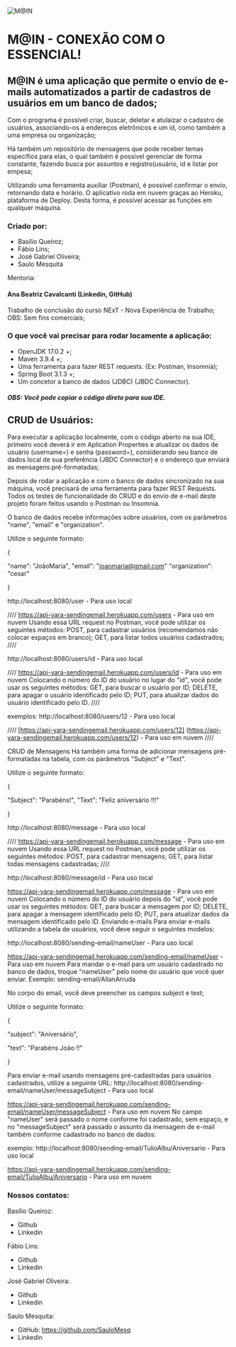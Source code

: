 
![M@IN](https://github.com/SauloMesq/Tentativa-Imagens/assets/136653514/0b380a0f-674a-40ed-97be-022c73c907fb)

<h1>M@IN - CONEXÃO COM O ESSENCIAL!</h1> 
<h2>M@IN é uma aplicação que permite o envio de e-mails automatizados a partir de cadastros de usuários em um banco de dados;</h2>


Com o programa é possível criar, buscar, deletar e atulaizar o cadastro de usuários, associando-os a endereços eletrônicos e um id, como também a uma empresa ou organização;

Há também um repositório de mensagens que pode receber temas específios para elas, o qual também é possível gerenciar de forma constante, fazendo busca por assuntos e registro(usuário, id e listar por empesa;

Utilizando uma ferramenta auxiliar (Postman), é possível confirmar o envio, retornando data e horário. O aplicativo roda em nuvem graças ao Heroku, plataforma de Deploy. Desta forma, é possível acessar as funções em qualquer máquina.


### Criado por:
- Basílio Queiroz;
- Fábio Lins;
- José Gabriel Oliveira;
- Saulo Mesquita


Mentoria:
#### Ana Beatriz Cavalcanti (Linkedin, GitHub)


Trabalho de conclusão do curso NExT - Nova Experiência de Trabalho; 
OBS: Sem fins comerciais;


### O que você vai precisar para rodar locamente a aplicação:
- OpenJDK 17.0.2 +;
- Maven 3.9.4 +;
- Uma ferramenta para fazer REST requests. (Ex: Postman, Insomnia);
- Spring Boot 3.1.3 +;
- Um concetor a banco de dados (JDBC) (JBDC Connector).
  
##### OBS: Você pode copiar o código direto para sua IDE.


## CRUD de Usuários:
Para executar a aplicação localmente, com o código aberto na sua IDE, primeiro você deverá ir em Aplication Properties e atualizar os dados de usuário (username=) e senha (password=), considerando seu banco de dados local de sua preferência (JBDC Connector) e o endereço que enviará as mensagens pré-formatadas;

Depois de rodar a aplicação e com o banco de dados sincronizado na sua máquina, você precisará de uma ferramenta para fazer REST Requests. Todos os testes de funcionalidade do CRUD e do envio de e-mail deste projeto foram feitos usando o Postman ou Insomnia.

O banco de dados recebe informações sobre usuários, com os parâmetros "name", "email" e "organization".

Utilize o seguinte formato:

{

"name": "JoãoMaria",
"email": "joaomaria@gmail.com"
"organization": "cesar"

}


http://localhost:8080/user - Para uso local


////
https://api-yara-sendingemail.herokuapp.com/users - Para uso em nuvem Usando essa URL request no Postman, você pode utilizar os seguintes métodos: POST, para cadastrar usuários (recomendamos não colocar espaços em branco); GET, para listar todos usuários cadastrados;
////

http://localhost:8080/users/id - Para uso local

////
https://api-yara-sendingemail.herokuapp.com/users/id - Para uso em nuvem Colocando o número do ID do usuário no lugar do "id", você pode usar os seguintes métodos: GET, para buscar o usuário por ID; DELETE, para apagar o usuário identificado pelo ID; PUT, para atualizar dados do usuário identificado pelo ID.
////

exemplos: http://localhost:8080/users/12 - Para uso local

////
[https://api-yara-sendingemail.herokuapp.com/users/12] (https://api-yara-sendingemail.herokuapp.com/users/12) - Para uso em nuvem
////


CRUD de Mensagens
Há também uma forma de adicionar mensagens pré-formatadas na tabela, com os parâmetros "Subject" e "Text".

Utilize o seguinte formato:

{

"Subject": "Parabéns!",
"Text": "Feliz aniversário !!!"

}


http://localhost:8080/message - Para uso local


////
https://api-yara-sendingemail.herokuapp.com/message - Para uso em nuvem Usando essa URL request no Postman, você pode utilizar os seguintes métodos: POST, para cadastrar mensagens; GET, para listar todas mensagens cadastradas;
////


http://localhost:8080/message/id - Para uso local

https://api-yara-sendingemail.herokuapp.com/message - Para uso em nuvem Colocando o número do ID do usuário depois do "id", você pode usar os seguintes métodos: GET, para buscar a mensagem por ID; DELETE, para apagar a mensagem identificado pelo ID; PUT, para atualizar dados da mensagem identificado pelo ID.
Enviando e-mails
Para enviar e-mails utilizando a tabela de usuários, você deve seguir o seguintes modelos:

http://localhost:8080/sending-email/nameUser - Para uso local

https://api-yara-sendingemail.herokuapp.com/sending-email/nameUser - Para uso em nuvem Para mandar o e-mail para um usuário cadastrado no banco de dados, troque "nameUser" pelo nome do usuário que você quer enviar.
Exemplo: sending-email/AllanArruda

No corpo do email, você deve preencher os campos subject e text;

Utilize o seguinte formato:

{

"subject": "Aniversário",

"text": "Parabéns João !!"

}

Para enviar e-mail usando mensagens pré-cadastradas para usuários cadastrados, utilize a seguinte URL: http://localhost:8080/sending-email/nameUser/messageSubject - Para uso local

https://api-yara-sendingemail.herokuapp.com/sending-email/nameUser/messageSubject - Para uso em nuvem
No campo "nameUser" será passado o nome conforme foi cadastrado, sem espaço, e no "messageSubject" será passado o assunto da mensagem de e-mail também conforme cadastrado no banco de dados:

exemplo: http://localhost:8080/sending-email/TulioAlbu/Aniversario - Para uso local

https://api-yara-sendingemail.herokuapp.com/sending-email/TulioAlbu/Aniversario - Para uso em nuvem


### Nossos contatos:

Basílio Queiroz:

- Github
- Linkedin

Fábio Lins:

- Github
- Linkedin

José Gabriel Oliveira:

- Github
- Linkedin

Saulo Mesquita:

- GitHub: https://github.com/SauloMesq
- Linkedin
